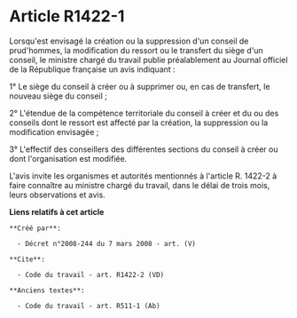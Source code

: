 # Article R1422-1

Lorsqu'est envisagé la création ou la suppression d'un conseil de prud'hommes, la modification du ressort ou le transfert du
siège d'un conseil, le ministre chargé du travail publie préalablement au Journal officiel de la République française un avis
indiquant : 

1° Le siège du conseil à créer ou à supprimer ou, en cas de transfert, le nouveau siège du conseil ; 

2° L'étendue de la compétence territoriale du conseil à créer et du ou des conseils dont le ressort est affecté par la
création, la suppression ou la modification envisagée ; 

3° L'effectif des conseillers des différentes sections du conseil à créer ou dont l'organisation est modifiée. 

L'avis invite les organismes et autorités mentionnés à l'article R. 1422-2 à faire connaître au ministre chargé du travail,
dans le délai de trois mois, leurs observations et avis.

**Liens relatifs à cet article**

	**Créé par**:

	  - Décret n°2008-244 du 7 mars 2008 - art. (V)

	**Cite**:

	  - Code du travail - art. R1422-2 (VD)

	**Anciens textes**:

	  - Code du travail - art. R511-1 (Ab)
